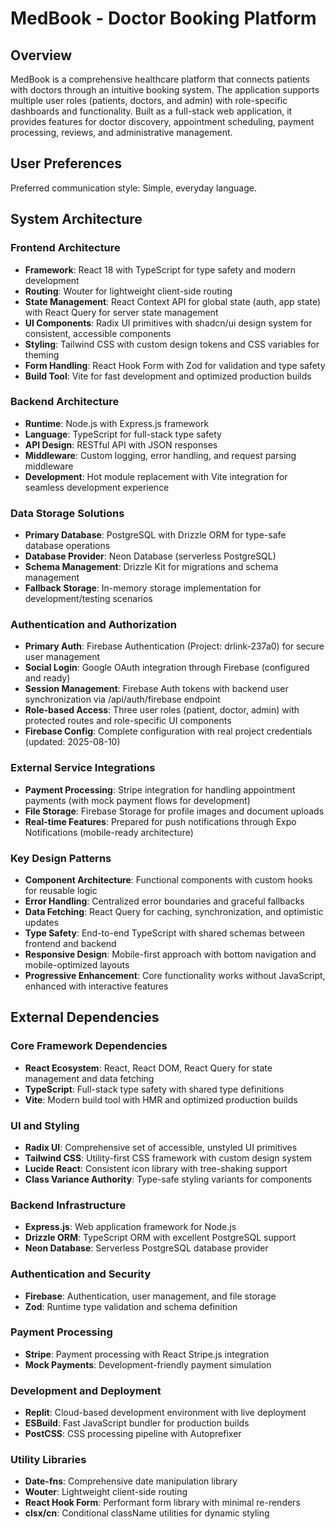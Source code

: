 # MedBook - Doctor Booking Platform

## Overview

MedBook is a comprehensive healthcare platform that connects patients with doctors through an intuitive booking system. The application supports multiple user roles (patients, doctors, and admin) with role-specific dashboards and functionality. Built as a full-stack web application, it provides features for doctor discovery, appointment scheduling, payment processing, reviews, and administrative management.

## User Preferences

Preferred communication style: Simple, everyday language.

## System Architecture

### Frontend Architecture
- **Framework**: React 18 with TypeScript for type safety and modern development
- **Routing**: Wouter for lightweight client-side routing
- **State Management**: React Context API for global state (auth, app state) with React Query for server state management
- **UI Components**: Radix UI primitives with shadcn/ui design system for consistent, accessible components
- **Styling**: Tailwind CSS with custom design tokens and CSS variables for theming
- **Form Handling**: React Hook Form with Zod for validation and type safety
- **Build Tool**: Vite for fast development and optimized production builds

### Backend Architecture
- **Runtime**: Node.js with Express.js framework
- **Language**: TypeScript for full-stack type safety
- **API Design**: RESTful API with JSON responses
- **Middleware**: Custom logging, error handling, and request parsing middleware
- **Development**: Hot module replacement with Vite integration for seamless development experience

### Data Storage Solutions
- **Primary Database**: PostgreSQL with Drizzle ORM for type-safe database operations
- **Database Provider**: Neon Database (serverless PostgreSQL)
- **Schema Management**: Drizzle Kit for migrations and schema management
- **Fallback Storage**: In-memory storage implementation for development/testing scenarios

### Authentication and Authorization
- **Primary Auth**: Firebase Authentication (Project: drlink-237a0) for secure user management
- **Social Login**: Google OAuth integration through Firebase (configured and ready)
- **Session Management**: Firebase Auth tokens with backend user synchronization via /api/auth/firebase endpoint
- **Role-based Access**: Three user roles (patient, doctor, admin) with protected routes and role-specific UI components
- **Firebase Config**: Complete configuration with real project credentials (updated: 2025-08-10)

### External Service Integrations
- **Payment Processing**: Stripe integration for handling appointment payments (with mock payment flows for development)
- **File Storage**: Firebase Storage for profile images and document uploads
- **Real-time Features**: Prepared for push notifications through Expo Notifications (mobile-ready architecture)

### Key Design Patterns
- **Component Architecture**: Functional components with custom hooks for reusable logic
- **Error Handling**: Centralized error boundaries and graceful fallbacks
- **Data Fetching**: React Query for caching, synchronization, and optimistic updates
- **Type Safety**: End-to-end TypeScript with shared schemas between frontend and backend
- **Responsive Design**: Mobile-first approach with bottom navigation and mobile-optimized layouts
- **Progressive Enhancement**: Core functionality works without JavaScript, enhanced with interactive features

## External Dependencies

### Core Framework Dependencies
- **React Ecosystem**: React, React DOM, React Query for state management and data fetching
- **TypeScript**: Full-stack type safety with shared type definitions
- **Vite**: Modern build tool with HMR and optimized production builds

### UI and Styling
- **Radix UI**: Comprehensive set of accessible, unstyled UI primitives
- **Tailwind CSS**: Utility-first CSS framework with custom design system
- **Lucide React**: Consistent icon library with tree-shaking support
- **Class Variance Authority**: Type-safe styling variants for components

### Backend Infrastructure
- **Express.js**: Web application framework for Node.js
- **Drizzle ORM**: TypeScript ORM with excellent PostgreSQL support
- **Neon Database**: Serverless PostgreSQL database provider

### Authentication and Security
- **Firebase**: Authentication, user management, and file storage
- **Zod**: Runtime type validation and schema definition

### Payment Processing
- **Stripe**: Payment processing with React Stripe.js integration
- **Mock Payments**: Development-friendly payment simulation

### Development and Deployment
- **Replit**: Cloud-based development environment with live deployment
- **ESBuild**: Fast JavaScript bundler for production builds
- **PostCSS**: CSS processing pipeline with Autoprefixer

### Utility Libraries
- **Date-fns**: Comprehensive date manipulation library
- **Wouter**: Lightweight client-side routing
- **React Hook Form**: Performant form library with minimal re-renders
- **clsx/cn**: Conditional className utilities for dynamic styling